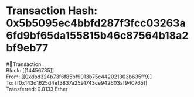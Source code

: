 
Transaction Hash: 0x5b5095ec4bbfd287f3fcc03263a6fd9bf65da155815b46c87564b18a2bf9eb77
====================================================================================
  
#💸Transaction  
Block: [[14456735]]  
From: [[0xdbd324b73f6f85bf9013b75c442021303b635ff9]]  
To: [[0x143d1625d4ef3837a2591743ce942603af940765]]  
Transferred: 0.0133 Ether